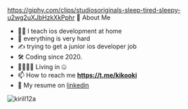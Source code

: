 https://giphy.com/clips/studiosoriginals-sleep-tired-sleepy-u2wg2uXJbHzkXkPphr
👾  About Me
   - 🧑‍💻  I teach ios development at home
   - 🌱  everything is very hard
   - ✍️  trying to get a junior ios developer job
   - 🛠️  Coding since 2020.
   - 👨‍👩‍👧‍👧  Living in 🤐
   - 📫 How to reach me **https://t.me/kikooki**
   - 💼 My resume on [linkedin](https://www.linkedin.com/in/kirill-drozdov-7ba685227/) 

<p><img align="center" src="https://github-readme-streak-stats.herokuapp.com/?user=kirill12a&" alt="kirill12a" /></p>
